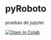 # pyRoboto
pruebas de jupyter

<a target="_blank" href="https://colab.research.google.com/github/mariosoul10/pyRoboto">
  <img src="https://colab.research.google.com/assets/colab-badge.svg" alt="Open In Colab"/>
</a>
